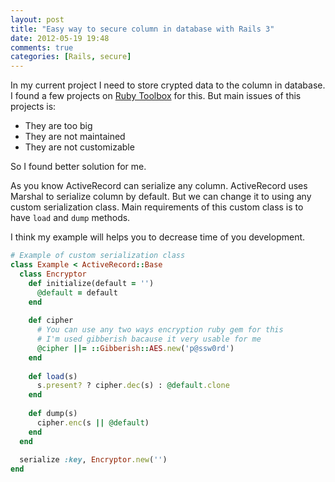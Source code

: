 ```yaml
---
layout: post
title: "Easy way to secure column in database with Rails 3"
date: 2012-05-19 19:48
comments: true
categories: [Rails, secure]
---
```


In my current project I need to store crypted data to the column in database.
I found a few projects on [Ruby Toolbox](https://www.ruby-toolbox.com/categories/encryption) for this.
But main issues of this projects is:

- They are too big
- They are not maintained
- They are not customizable

So I found better solution for me. 

<!-- more -->

As you know ActiveRecord can serialize any column. ActiveRecord uses Marshal to serialize column by default. But we can change it to using any custom serialization class. Main requirements of this custom class is to have `load` and `dump` methods.

I think my example will helps you to decrease time of you development.

```ruby 
# Example of custom serialization class
class Example < ActiveRecord::Base    
  class Encryptor
    def initialize(default = '')
      @default = default
    end
  
    def cipher
      # You can use any two ways encryption ruby gem for this
      # I'm used gibberish bacause it very usable for me
      @cipher ||= ::Gibberish::AES.new('p@ssw0rd')
    end
  
    def load(s)
      s.present? ? cipher.dec(s) : @default.clone
    end
  
    def dump(s)
      cipher.enc(s || @default)
    end   
  end
  
  serialize :key, Encryptor.new('')
end
```
